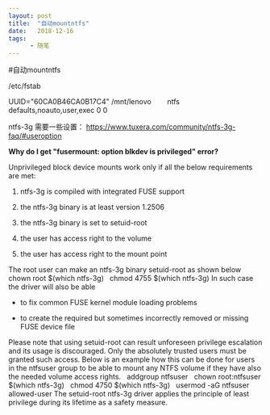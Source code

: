 ```yaml
---
layout: post
title:  "自动mountntfs"
date:   2018-12-16
tags:
      - 随笔
---
```


#自动mountntfs


/etc/fstab

UUID=\"60CA0B46CA0B17C4\" /mnt/lenovo        ntfs   
defaults,noauto,user,exec 0 0



ntfs-3g
需要一些设置： <https://www.tuxera.com/community/ntfs-3g-faq/#useroption>

**Why do I get "fusermount: option blkdev is privileged" error?**

Unprivileged block device mounts work only if all the below requirements
are met:

1.  ntfs-3g is compiled with integrated FUSE support

2.  the ntfs-3g binary is at least version 1.2506

3.  the ntfs-3g binary is set to setuid-root

4.  the user has access right to the volume

5.  the user has access right to the mount point

The root user can make an ntfs-3g binary setuid-root as shown below
  chown root \$(which ntfs-3g)
  chmod 4755 \$(which ntfs-3g)
In such case the driver will also be able

-   to fix common FUSE kernel module loading problems

-   to create the required but sometimes incorrectly removed or missing
    FUSE device file

Please note that using setuid-root can result unforeseen privilege
escalation and its usage is discouraged. Only the absolutely trusted
users must be granted such access. Below is an example how this can be
done for users in the ntfsuser group to be able to mount any NTFS volume
if they have also the needed volume access rights.
  addgroup ntfsuser
  chown root:ntfsuser \$(which ntfs-3g)
  chmod 4750 \$(which ntfs-3g)
  usermod -aG ntfsuser allowed-user
The setuid-root ntfs-3g driver applies the principle of least privilege
during its lifetime as a safety measure.



